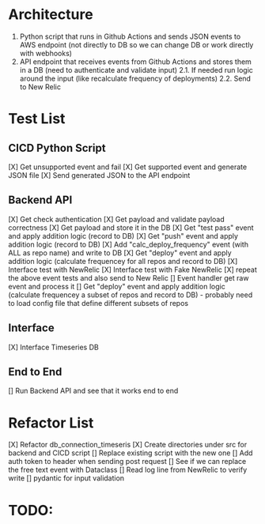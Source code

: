 # Architecture


1. Python script that runs in Github Actions and sends JSON events to AWS endpoint (not directly to DB so we can change DB or work directly with webhooks) 
2. API endpoint that receives events from Github Actions and stores them in a DB (need to authenticate and validate input)
2.1. If needed run logic around the input (like recalculate frequency of deployments)
2.2. Send to New Relic


# Test List

## CICD Python Script
[X] Get unsupported event and fail
[X] Get supported event and generate JSON file
[X] Send generated JSON to the API endpoint

## Backend API
[X] Get check authentication
[X] Get payload and validate payload correctness
[X] Get payload and store it in the DB
[X] Get "test pass" event and apply addition logic (record to DB)
[X] Get "push" event and apply addition logic (record to DB)
[X] Add "calc_deploy_frequency" event (with ALL as repo name) and write to DB
[X] Get "deploy" event and apply addition logic (calculate frequencey for all repos and record to DB)
[X] Interface test with NewRelic
[X] Interface test with Fake NewRelic
[X] repeat the above event tests and also send to New Relic
[] Event handler get raw event and process it
[] Get "deploy" event and apply addition logic (calculate frequencey a subset of repos and record to DB) - probably need to load config file that define different subsets of repos


## Interface
[X] Interface Timeseries DB

## End to End
[] Run Backend API and see that it works end to end

# Refactor List

[X] Refactor db_connection_timeseris
[X] Create directories under src for backend and CICD script
[] Replace existing script with the new one
[] Add auth token to header when sending post request
[] See if we can replace the free text event with Dataclass
[] Read log line from NewRelic to verify write
[] pydantic for input validation


# TODO: 

